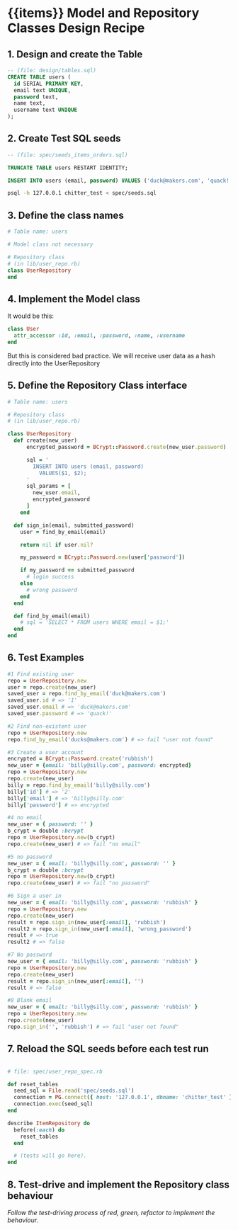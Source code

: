 # {{items}} Model and Repository Classes Design Recipe

## 1. Design and create the Table

```sql
-- (file: design/tables.sql)
CREATE TABLE users (
  id SERIAL PRIMARY KEY,
  email text UNIQUE,
  password text,
  name text,
  username text UNIQUE
);
```

## 2. Create Test SQL seeds

```sql
-- (file: spec/seeds_items_orders.sql)

TRUNCATE TABLE users RESTART IDENTITY;

INSERT INTO users (email, password) VALUES ('duck@makers.com', 'quack!');
```

```bash
psql -h 127.0.0.1 chitter_test < spec/seeds.sql
```

## 3. Define the class names

```ruby
# Table name: users

# Model class not necessary

# Repository class
# (in lib/user_repo.rb)
class UserRepository
end
```

## 4. Implement the Model class

It would be this:
```ruby
class User
  attr_accessor :id, :email, :password, :name, :username
end
```
But this is considered bad practice. We will receive user data as a hash directly into the UserRepository

## 5. Define the Repository Class interface

```ruby
# Table name: users

# Repository class
# (in lib/user_repo.rb)

class UserRepository
  def create(new_user)
      encrypted_password = BCrypt::Password.create(new_user.password)

      sql = '
        INSERT INTO users (email, password)
          VALUES($1, $2);
      '
      sql_params = [
        new_user.email,
        encrypted_password
      ]
    end

  def sign_in(email, submitted_password)
    user = find_by_email(email)

    return nil if user.nil?

    my_password = BCrypt::Password.new(user['password'])

    if my_password == submitted_password
      # login success
    else
      # wrong password
    end
  end

  def find_by_email(email)
    # sql = 'SELECT * FROM users WHERE email = $1;'
  end
end
```

## 6. Test Examples

```ruby
#1 Find existing user
repo = UserRepository.new
user = repo.create(new_user)
saved_user = repo.find_by_email('duck@makers.com')
saved_user.id # => '1'
saved_user.email # => 'duck@makers.com'
saved_user.password # => 'quack!'

#2 Find non-existent user
repo = UserRepository.new
repo.find_by_email('ducks@makers.com') # => fail "user not found"

#3 Create a user account
encrypted = BCrypt::Password.create('rubbish')
new_user = {email: 'billy@silly.com', password: encrypted}
repo = UserRepository.new
repo.create(new_user)
billy = repo.find_by_email('billy@silly.com')
billy['id'] # => '2'
billy['email'] # => 'billy@silly.com'
billy['password'] # => encrypted

#4 no email
new_user = { password: '' }
b_crypt = double :bcrypt
repo = UserRepository.new(b_crypt)
repo.create(new_user) # => fail "no email"

#5 no password
new_user = { email: 'billy@silly.com', password: '' }
b_crypt = double :bcrypt
repo = UserRepository.new(b_crypt)
repo.create(new_user) # => fail "no password"

#6 Sign a user in 
new_user = { email: 'billy@silly.com', password: 'rubbish' }
repo = UserRepository.new
repo.create(new_user)
result = repo.sign_in(new_user[:email], 'rubbish')
result2 = repo.sign_in(new_user[:email], 'wrong_password')
result # => true
result2 # => false

#7 No password
new_user = { email: 'billy@silly.com', password: 'rubbish' }
repo = UserRepository.new
repo.create(new_user)
result = repo.sign_in(new_user[:email], '')
result # => false

#8 Blank email
new_user = { email: 'billy@silly.com', password: 'rubbish' }
repo = UserRepository.new
repo.create(new_user)
repo.sign_in('', 'rubbish') # => fail "user not found"

```

## 7. Reload the SQL seeds before each test run

```ruby

# file: spec/user_repo_spec.rb

def reset_tables
  seed_sql = File.read('spec/seeds.sql')
  connection = PG.connect({ host: '127.0.0.1', dbname: 'chitter_test' })
  connection.exec(seed_sql)
end

describe ItemRepository do
  before(:each) do 
    reset_tables
  end

  # (tests will go here).
end
```

## 8. Test-drive and implement the Repository class behaviour

_Follow the test-driving process of red, green, refactor to implement the behaviour._
